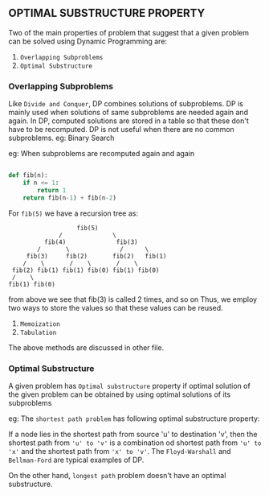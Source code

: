 ## OPTIMAL SUBSTRUCTURE PROPERTY

Two of the main properties of problem that suggest that a given problem can be
solved using Dynamic Programming are:
1) `Overlapping Subproblems`
2) `Optimal Substructure`

### Overlapping Subproblems
Like `Divide and Conquer`, DP combines solutions of subproblems. DP is mainly
used when solutions of same subproblems are needed again and again.
In DP, computed solutions are stored in a table so that these don't have to be
recomputed.
DP is not useful when there are no common subproblems. eg: Binary Search

eg: When subproblems are recomputed again and again

```py

def fib(n):
    if n <= 1:
        return 1
    return fib(n-1) + fib(n-2)
```
For `fib(5)` we have a recursion tree as:
```
                   fib(5)
              /              \
          fib(4)              fib(3)
        /       \              /      \
     fib(3)     fib(2)       fib(2)   fib(1)
    /    \       /    \       /    \
 fib(2) fib(1) fib(1) fib(0) fib(1) fib(0)
 /    \
fib(1) fib(0)
```
from above we see that fib(3) is called 2 times, and so on
Thus, we employ two ways to store the values so that these values can be reused.
1) `Memoization`
2) `Tabulation`

The above methods are discussed in other file.

### Optimal Substructure
A given problem has `Optimal substructure` property if optimal solution of the
given problem can be obtained by using optimal solutions of its subproblems

eg:
The `shortest path problem` has following optimal substructure property:

If a node lies in the shortest path from source 'u' to destination 'v', then
the shortest path from `'u' to 'v'` is a combination od shortest path from
`'u' to 'x'` and the shortest path from `'x' to 'v'`.
The `Floyd-Warshall` and `Bellman-Ford` are typical examples of DP.

On the other hand, `longest path` problem doesn't have an optimal substructure.